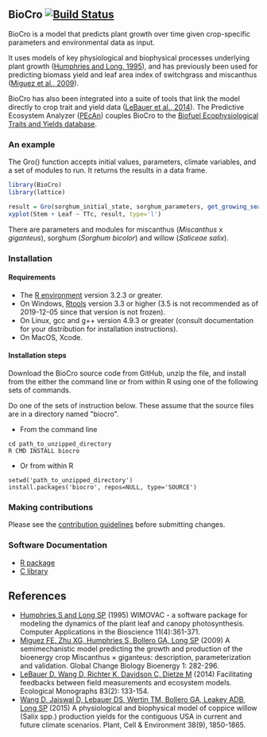 ## BioCro [![Build Status](https://github.com/ebimodeling/biocro-dev/workflows/R-CMD-check/badge.svg)](https://github.com/ebimodeling/biocro-dev/actions?query=workflow%3AR-CMD-check)
BioCro is a model that predicts plant growth over time given crop-specific parameters and environmental data as input.

It uses models of key physiological and biophysical processes underlying plant growth ([Humphries and Long, 1995]), and has previously been used for predicting biomass yield and leaf area index of switchgrass and miscanthus ([Miguez et al., 2009]).

BioCro has also been integrated into a suite of tools that link the model directly to crop trait and yield data ([LeBauer et al., 2014]). The Predictive Ecosystem Analyzer ([PEcAn](https://github.com/PecanProject/pecan)) couples BioCro to the [Biofuel Ecophysiological Traits and Yields database](https://www.betydb.org). 

### An example
The Gro() function accepts initial values, parameters, climate variables, and a set of modules to run. It returns the results in a data frame.

```r
library(BioCro)
library(lattice)

result = Gro(sorghum_initial_state, sorghum_parameters, get_growing_season_climate(weather05), sorghum_modules)
xyplot(Stem + Leaf ~ TTc, result, type='l')
```

There are parameters and modules for miscanthus (_Miscanthus_ x _giganteus_), sorghum (_Sorghum bicolor_) and willow (_Saliceae salix_).


### Installation
#### Requirements
- The [R environment](https://cran.r-project.org/) version 3.2.3 or greater.
- On Windows, [Rtools](https://cran.r-project.org/bin/windows/Rtools/) version 3.3 or higher (3.5 is not recommended as of 2019-12-05 since that version is not frozen).
- On Linux, gcc and g++ version 4.9.3 or greater (consult documentation for your distribution for installation instructions).
- On MacOS, Xcode.

#### Installation steps
Download the BioCro source code from GitHub, unzip the file, and install from the either the command line or from within R using one of the following sets of commands. 

Do one of the sets of instruction below. These assume that the source files are in a directory named "biocro".

- From the command line
```
cd path_to_unzipped_directory
R CMD INSTALL biocro
```

- Or from within R
```
setwd('path_to_unzipped_directory')
install.packages('biocro', repos=NULL, type='SOURCE')
```

### Making contributions
Please see the [contribution guidelines](documentation/contribution_guidelines.md) before submitting changes.

### Software Documentation
- [R package](http://ebimodeling.github.io/biocro/documentation/r/)
- [C library](http://ebimodeling.github.io/biocro/documentation/doxygen/)

## References 
- [Humphries S and Long SP][Humphries and Long, 1995] (1995) WIMOVAC - a software package for modeling the dynamics of the plant leaf and canopy photosynthesis. Computer Applications in the Bioscience 11(4):361-371.
- [Miguez FE, Zhu XG, Humphries S, Bollero GA, Long SP][Miguez et al., 2009] (2009) A semimechanistic model predicting the growth and production of the bioenergy crop Miscanthus × giganteus: description, parameterization and validation.  Global Change Biology Bioenergy 1: 282-296.
- [LeBauer D, Wang D, Richter K, Davidson C, Dietze M][LeBauer et al., 2014] (2014) Facilitating feedbacks between field measurements and ecosystem models. Ecological Monographs 83(2): 133-154. 
- [Wang D, Jaiswal D, Lebauer DS, Wertin TM, Bollero GA, Leakey ADB, Long SP][Wang et al., 2015] (2015) A physiological and biophysical model of coppice willow (Salix spp.) production yields for the contiguous USA in current and future climate scenarios. Plant, Cell & Environment 38(9), 1850-1865.

[Humphries and Long, 1995]:https://academic.oup.com/bioinformatics/article-abstract/11/4/361/214034/WIMOVAC-a-software-package-for-modelling-the
[Miguez et al., 2009]:http://onlinelibrary.wiley.com/doi/10.1111/j.1757-1707.2009.01019.x/full
[Wang et al., 2015]:documentation/publications/wang2015pbm.pdf
[LeBauer et al., 2014]:https://esajournals.onlinelibrary.wiley.com/doi/full/10.1890/12-0137.1
